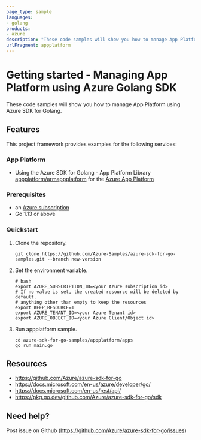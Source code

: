 ```yaml
---
page_type: sample
languages:
- golang
products:
- azure
description: "These code samples will show you how to manage App Platform using Azure SDK for Golang."
urlFragment: appplatform
---
```


# Getting started - Managing App Platform using Azure Golang SDK

These code samples will show you how to manage App Platform using Azure SDK for Golang.

## Features

This project framework provides examples for the following services:

### App Platform
* Using the Azure SDK for Golang - App Platform Library [appplatform/armappplatform](https://pkg.go.dev/github.com/Azure/azure-sdk-for-go/sdk/resourcemanager/appplatform/armappplatform) for the [Azure App Platform](https://docs.microsoft.com/en-us/rest/api/azurespringcloud/)

### Prerequisites
* an [Azure subscription](https://azure.microsoft.com)
* Go 1.13 or above

### Quickstart

1. Clone the repository.

    ```
    git clone https://github.com/Azure-Samples/azure-sdk-for-go-samples.git --branch new-version
    ```
2. Set the environment variable.

   ```
   # bash
   export AZURE_SUBSCRIPTION_ID=<your Azure subscription id> 
   # If no value is set, the created resource will be deleted by default.
   # anything other than empty to keep the resources
   export KEEP_RESOURCE=1 
   export AZURE_TENANT_ID=<your Azure Tenant id>          
   export AZURE_OBJECT_ID=<your Azure Client/Object id> 
   ```

3. Run appplatform sample.

    ```
    cd azure-sdk-for-go-samples/appplatform/apps
    go run main.go
    ```
   
## Resources

- https://github.com/Azure/azure-sdk-for-go
- https://docs.microsoft.com/en-us/azure/developer/go/
- https://docs.microsoft.com/en-us/rest/api/
- https://pkg.go.dev/github.com/Azure/azure-sdk-for-go/sdk

## Need help?

Post issue on Github (https://github.com/Azure/azure-sdk-for-go/issues)
